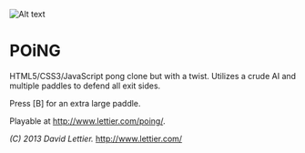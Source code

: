 ![Alt text](https://raw.github.com/lettier/poing/master/screenshot.jpg)
 
# POiNG
 
HTML5/CSS3/JavaScript pong clone but with a twist. Utilizes a crude AI and multiple paddles to defend all exit sides.

Press [B] for an extra large paddle.
 
Playable at http://www.lettier.com/poing/. 
 
_(C) 2013 David Lettier._
http://www.lettier.com/